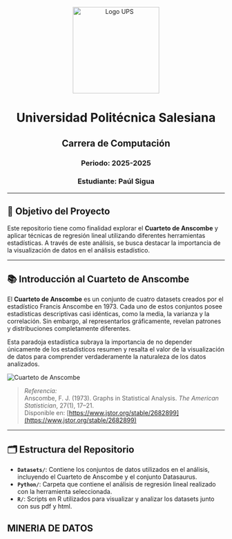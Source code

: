 <!-- Encabezado con el logo de la Universidad Politécnica Salesiana -->
<p align="center">
  <img src="https://upload.wikimedia.org/wikipedia/commons/thumb/b/b0/Logo_Universidad_Polit%C3%A9cnica_Salesiana_del_Ecuador.png/330px-Logo_Universidad_Polit%C3%A9cnica_Salesiana_del_Ecuador.png" alt="Logo UPS" width="200"/>
</p>

<h1 align="center">Universidad Politécnica Salesiana</h1>
<h2 align="center">Carrera de Computación</h2>
<h3 align="center">Periodo: 2025-2025</h3>
<h3 align="center">Estudiante: Paúl Sigua</h3>

---

## 🎯 Objetivo del Proyecto

Este repositorio tiene como finalidad explorar el **Cuarteto de Anscombe** y aplicar técnicas de regresión lineal utilizando diferentes herramientas estadísticas. A través de este análisis, se busca destacar la importancia de la visualización de datos en el análisis estadístico.

---

## 📚 Introducción al Cuarteto de Anscombe

El **Cuarteto de Anscombe** es un conjunto de cuatro datasets creados por el estadístico Francis Anscombe en 1973. Cada uno de estos conjuntos posee estadísticas descriptivas casi idénticas, como la media, la varianza y la correlación. Sin embargo, al representarlos gráficamente, revelan patrones y distribuciones completamente diferentes.

Esta paradoja estadística subraya la importancia de no depender únicamente de los estadísticos resumen y resalta el valor de la visualización de datos para comprender verdaderamente la naturaleza de los datos analizados.

![Cuarteto de Anscombe](https://upload.wikimedia.org/wikipedia/commons/b/b6/Anscombe.svg)

> *Referencia:*  
> Anscombe, F. J. (1973). Graphs in Statistical Analysis. *The American Statistician*, 27(1), 17–21.  
> Disponible en: [https://www.jstor.org/stable/2682899](https://www.jstor.org/stable/2682899)

---

## 🗂️ Estructura del Repositorio

- **`Datasets/`**: Contiene los conjuntos de datos utilizados en el análisis, incluyendo el Cuarteto de Anscombe y el conjunto Datasaurus.
- **`Python/`**: Carpeta que contiene el análisis de regresión lineal realizado con la herramienta seleccionada.
- **`R/`**: Scripts en R utilizados para visualizar y analizar los datasets junto con sus pdf y html.

## MINERIA DE DATOS